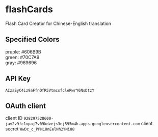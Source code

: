 # flashCards
Flash Card Creator for Chinese-English translation

## Specified Colors
pruple: #606B9B  
green: #70C7A9  
gray: #969696

## API Key
``AIzaSyC4iz9aFfnOfR5VtmcsfcleRwrY6NsDtzY``

## OAuth client
client ID ``928297528600-jav2v9fc1vpaj7v09kdvejs3ej595m4h.apps.googleusercontent.com``
client secret ``WwDc_c_PPML8nEelNh2YNi88``

